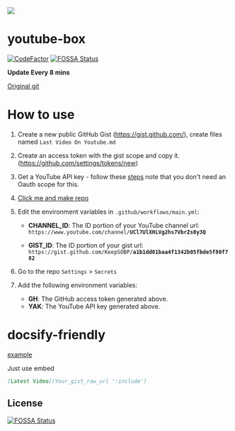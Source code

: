![](https://cdn.statically.io/img/bread.shx.gg/f=auto,w=450,h=450/o6HKYm.png)

# youtube-box

[![CodeFactor](https://www.codefactor.io/repository/github/keepsobp/youtube-box/badge)](https://www.codefactor.io/repository/github/keepsobp/youtube-box)
[![FOSSA Status](https://app.fossa.com/api/projects/git%2Bgithub.com%2FKeepSOBP%2Fyoutube-box.svg?type=shield)](https://app.fossa.com/projects/git%2Bgithub.com%2FKeepSOBP%2Fyoutube-box?ref=badge_shield)

**Update Every 8 mins**

[Original git](https://github.com/extremecodetv/youtube-box)

# How to use
1. Create a new public GitHub Gist (https://gist.github.com/), create files named `Last Video On Youtube.md`

2. Create an access token with the gist scope and copy it. (https://github.com/settings/tokens/new)

3. Get a YouTube API key - follow these [steps](https://developers.google.com/youtube/v3/getting-started) note that you don't need an Oauth scope for this.

4. [Click me and make repo](https://github.com/keepsobp/youtube-box/generate)

5. Edit the environment variables in `.github/workflows/main.yml`:

   - **CHANNEL_ID**: The ID portion of your YouTube channel url: `https://www.youtube.com/channel/`**`UCl7UlXHLVg2hs7VbrZs0y3Q`**

   - **GIST_ID**: The ID portion of your gist url: `https://gist.github.com/KeepSOBP/`**`a1b1dd01baa4f1342b05fbde5f80f782`**

6. Go to the repo `Settings` > `Secrets`

7. Add the following environment variables:

   - **GH**: The GitHub access token generated above.
   - **YAK**: The YouTube API key generated above.

# docsify-friendly
[example](https://blog.ksp.wtf/#/youtube)

Just use embed

```markdown
[Latest Video](Your_gist_raw_url ':include')
```


## License
[![FOSSA Status](https://app.fossa.com/api/projects/git%2Bgithub.com%2FKeepSOBP%2Fyoutube-box.svg?type=large)](https://app.fossa.com/projects/git%2Bgithub.com%2FKeepSOBP%2Fyoutube-box?ref=badge_large)